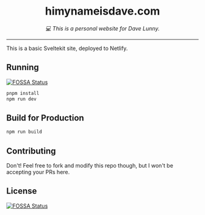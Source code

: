 <div align="center" margin="0 auto 20px">
  <h1>himynameisdave.com</h1>
  <p style="font-style: italic;">
    💻 This is a personal website for Dave Lunny.
  </p>
</div>

---

This is a basic Sveltekit site, deployed to Netlify.

## Running
[![FOSSA Status](https://app.fossa.com/api/projects/git%2Bgithub.com%2Fhimynameisdave%2Fhimynameisdave.com.svg?type=shield)](https://app.fossa.com/projects/git%2Bgithub.com%2Fhimynameisdave%2Fhimynameisdave.com?ref=badge_shield)


```bash
pnpm install
npm run dev
```

## Build for Production

```bash
npm run build
```

## Contributing

Don't! Feel free to fork and modify this repo though, but I won't be accepting your PRs here.


## License
[![FOSSA Status](https://app.fossa.com/api/projects/git%2Bgithub.com%2Fhimynameisdave%2Fhimynameisdave.com.svg?type=large)](https://app.fossa.com/projects/git%2Bgithub.com%2Fhimynameisdave%2Fhimynameisdave.com?ref=badge_large)
